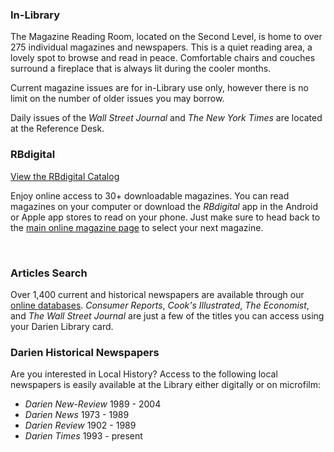 <div class="row margin-bottom-10">
<div class="col-md-4">

### In-Library 
The Magazine Reading Room, located on the Second Level, is home to over 275 individual magazines and newspapers. This is a quiet reading area, a lovely spot to browse and read in peace. Comfortable chairs and couches surround a fireplace that is always lit during the cooler months.

Current magazine issues are for in-Library use only, however there is no limit on the number of older issues you may borrow.

Daily issues of the <em>Wall Street Journal</em> and <em>The New York Times</em> are located at the Reference Desk.

</div>
<div class="col-md-4">

### RBdigital

[View the RBdigital Catalog](https://dar.to/2ugObbS "Zinio")

Enjoy online access to 30+ downloadable magazines. You can read magazines on your computer or download the _RBdigital_ app in the Android or Apple app stores to read on your phone. Just make sure to head back to the [main online magazine page](https://dar.to/2ugObbS "Online magazines") to select your next magazine.

<br />

### Articles Search
Over 1,400 current and historical newspapers are available through our [online databases](/research/category/magazines-and-newspapers "Magazines and Newspapers databases"). <em>Consumer Reports</em>, <em>Cook's Illustrated</em>, <em>The Economist</em>, and <em>The Wall Street Journal</em> are just a few of the titles you can access using your Darien Library card.

</div>
<div class="col-md-4">

### Darien Historical Newspapers
Are you interested in Local History? Access to the following local newspapers is easily available at the Library either digitally or on microfilm: 

* _Darien New-Review_ 1989 - 2004
* _Darien News_ 1973 - 1989
* _Darien Review_ 1902 - 1989
* _Darien Times_ 1993 - present

</div>
</div>